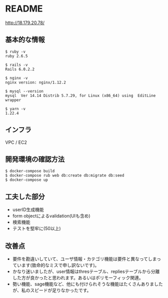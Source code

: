 # README

http://18.179.20.78/

## 基本的な情報

```
$ ruby -v
ruby 2.6.5

$ rails -v
Rails 6.0.2.2

$ nginx -v
nginx version: nginx/1.12.2

$ mysql --version
mysql  Ver 14.14 Distrib 5.7.29, for Linux (x86_64) using  EditLine wrapper

$ yarn -v
1.22.4
```

## インフラ

VPC / EC2

## 開発環境の確認方法

```
$ docker-compose build
$ docker-compose rub web db:create db:migrate db:seed
$ docker-compose up
```

## 工夫した部分

- userID生成機能
- form objectによるvalidation(UIも含め)
- 検索機能
- テストを堅牢に(50以上)

## 改善点

- 要件を勘違いしていて、ユーザ情報・カテゴリ機能は要件と異なってしまっています(致命的なミスで申し訳ないです)。
- かなり迷いましたが、user情報はthresテーブル、repliesテーブルから分離した方が良かったと思われます。あるいはポリモーフィック関連。
- 勢い機能、sage機能など、他にも付けられそうな機能はたくさんありましたが、私のスピードが足りなかったです。

